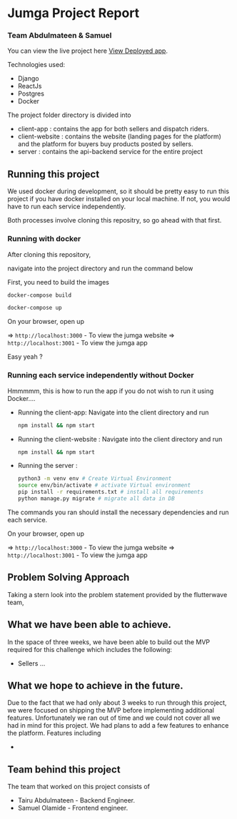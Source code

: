 # Jumga Project Report

### Team Abdulmateen & Samuel

You can view the live project here [View Deployed app](https://google.com/).

Technologies used:

- Django
- ReactJs
- Postgres
- Docker

The project folder directory is divided into

- client-app : contains the app for both sellers and dispatch riders.
- client-website : contains the website (landing pages for the platform) and the platform for buyers buy products posted by sellers.
- server : contains the api-backend service for the entire project

## Running this project

We used docker during development, so it should be pretty easy to run this project if you have docker installed on your local machine. If not, you would have to run each service independently.

Both processes involve cloning this repositry, so go ahead with that first.

### Running with docker

After cloning this repository,

navigate into the project directory and run the command below

First, you need to build the images

```bash
docker-compose build
```

```bash
docker-compose up
```

On your browser, open up

=> `http://localhost:3000` - To view the jumga website
=> `http://localhost:3001` - To view the jumga app


Easy yeah ?


### Running each service independently without Docker

Hmmmmm, this is how to run the app if you do not wish to run it using Docker....

- Running the client-app: Navigate into the client directory and run
  ```bash
  npm install && npm start
  ```
- Running the client-website : Navigate into the client directory and run

  ```bash
  npm install && npm start
  ```

- Running the server :
  ```bash
  python3 -m venv env # Create Virtual Environment
  source env/bin/activate # activate Virtual environment
  pip install -r requirements.txt # install all requirements
  python manage.py migrate # migrate all data in DB
  
  ```

The commands you ran should install the necessary dependencies and run each service.

On your browser, open up

=> `http://localhost:3000` - To view the jumga website
=> `http://localhost:3001` - To view the jumga app

## Problem Solving Approach

Taking a stern look into the problem statement provided by the flutterwave team,

## What we have been able to achieve.

In the space of three weeks, we have been able to build out the MVP required for
this challenge which includes the following:

- Sellers ...
<!-- What the mvp covers -->

## What we hope to achieve in the future.

Due to the fact that we had only about 3 weeks to run through this project, we were focused on shipping the MVP before implementing additional features. Unfortunately we ran out of time and we could not cover all we had in mind for this project. We had plans to add a few features to enhance the platform. Features including

-

## Team behind this project

The team that worked on this project consists of

- Tairu Abdulmateen - Backend Engineer.
- Samuel Olamide - Frontend engineer.

